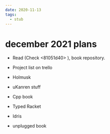 ```yaml
---
date: 2020-11-13
tags: 
  - stub
---
```


# december 2021 plans

- Read (Check <81051d40> ), book repository.

- Project list on trello

- Holmusk

- uKanren stuff

- Cpp book

- Typed Racket

- Idris

- unplugged book
